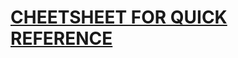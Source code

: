 # [CHEETSHEET FOR QUICK REFERENCE](https://gist.github.com/ishaq4466/2dd501e8bb04abf17b0b82e2d99534df) 

